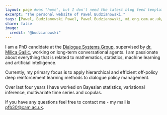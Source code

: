 ```yaml
---
layout: page #was "home", but I don't need the latest blog feed template on the homepage
excerpt: "The personal website of Pawel Budzianowski."
tags: [Pawel, Budzianowski Pawel, Pawel Budzianowski, mi.eng.cam.ac.uk/~pfb30/, Budzianowski,Paweł, pawelbudzianowski, pawel budzianowski, home page]
share: false
image:
  credit: "@budzianowski"
---
```



I am a PhD candidate at the [Dialogue Systems Group](http://mi.eng.cam.ac.uk/research/dialogue/), supervised by [dr. Milica Gašić](https://mi.eng.cam.ac.uk/~mg436), working on long-term conversational agents. I am passionate about everything that is related to mathematics, statistics, machine learning and artificial intelligence.

Currently, my primary focus is to apply hierarchical and efficient off-policy deep reinforcement learning methods to dialogue policy management.

Over last four years I have worked on Bayesian statistics, variational inference, multivariate time series and copulas.

If you have any questions feel free to contact me - my mail is pfb30@cam.ac.uk.
